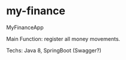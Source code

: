 # my-finance

MyFinanceApp

Main Function: register all money movements.

Techs: Java 8, SpringBoot (Swagger?)
